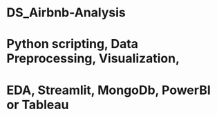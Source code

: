 # DS_Airbnb-Analysis
# Python scripting, Data Preprocessing, Visualization,
# EDA, Streamlit, MongoDb, PowerBI or Tableau 


